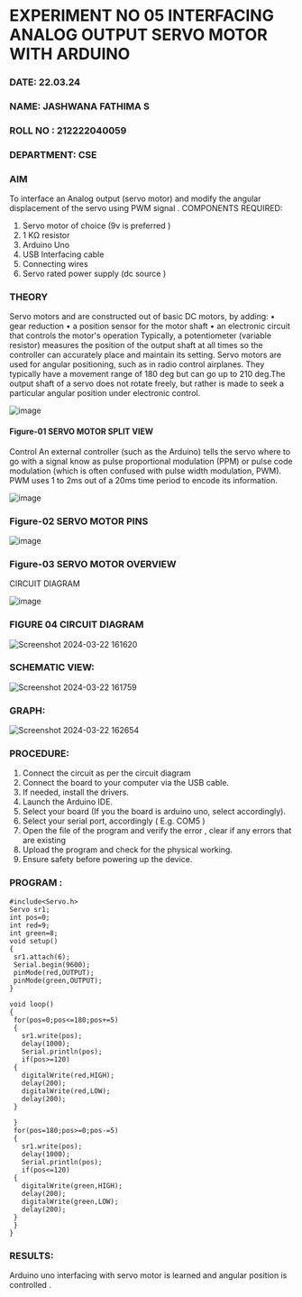 # EXPERIMENT NO 05 INTERFACING ANALOG OUTPUT SERVO MOTOR WITH ARDUINO

###  DATE: 22.03.24

###  NAME: JASHWANA FATHIMA S

###  ROLL NO : 212222040059

###  DEPARTMENT: CSE



### AIM
To interface an Analog output (servo motor) and modify the angular displacement of the servo using PWM signal .
COMPONENTS REQUIRED:
1.	Servo motor of choice (9v is preferred )
2.	1 KΩ resistor 
3.	Arduino Uno 
4.	USB Interfacing cable 
5.	Connecting wires 
6.	Servo rated power supply (dc source )


### THEORY
Servo motors and are constructed out of basic DC motors, by adding:
•	 gear reduction
•	 a position sensor for the motor shaft
•	 an electronic circuit that controls the motor's operation
Typically, a potentiometer (variable resistor) measures the position of the output shaft at all times so the controller can accurately place and maintain its setting.
Servo motors are used for angular positioning, such as in radio control airplanes.  They typically have a movement range of 180 deg but can go up to 210 deg.The output shaft of a servo does not rotate freely, but rather is made to seek a particular angular position under electronic control. 


![image](https://user-images.githubusercontent.com/36288975/163544439-1f477927-fcd4-42f0-9ce4-c863fdbf1210.png)



#### Figure-01 SERVO MOTOR SPLIT VIEW 
Control 
An external controller (such as the Arduino) tells the servo where to go with a signal know as pulse proportional modulation (PPM) or pulse code modulation (which is often confused with pulse width modulation, PWM). PWM uses 1 to 2ms out of a 20ms time period to encode its information.
 
 
 ![image](https://user-images.githubusercontent.com/36288975/163544482-3027136f-7135-4f3d-a23f-8dc2fe04194d.png)

### Figure-02 SERVO MOTOR PINS

 ![image](https://user-images.githubusercontent.com/36288975/163544513-ca497421-e6ba-4f91-871f-5cfba77f22a8.png)


### Figure-03 SERVO MOTOR OVERVIEW 

 


 





CIRCUIT DIAGRAM
 
![image](https://user-images.githubusercontent.com/36288975/163544618-6eb8a7b5-7f1a-428a-8d9f-fd899b145efb.png)

### FIGURE 04 CIRCUIT DIAGRAM
![Screenshot 2024-03-22 161620](https://github.com/Jashwanafathima/EXPERIMENT-NO--05-INTERFACING-ANALOG-OUTPUT-SERVO-MOTOR-WITH-ARDUINO-/assets/119560192/635dc05e-864c-42fe-9c11-6e4880567bee)

### SCHEMATIC VIEW:
![Screenshot 2024-03-22 161759](https://github.com/Jashwanafathima/EXPERIMENT-NO--05-INTERFACING-ANALOG-OUTPUT-SERVO-MOTOR-WITH-ARDUINO-/assets/119560192/43efabfa-597c-41ce-abd8-1b86bca245a9)

### GRAPH:

![Screenshot 2024-03-22 162654](https://github.com/Jashwanafathima/EXPERIMENT-NO--05-INTERFACING-ANALOG-OUTPUT-SERVO-MOTOR-WITH-ARDUINO-/assets/119560192/ae2286e9-7167-4cf4-af4d-45159babd6d7)

### PROCEDURE:
1.	Connect the circuit as per the circuit diagram 
2.	Connect the board to your computer via the USB cable.
3.	If needed, install the drivers.
4.	Launch the Arduino IDE.
5.	Select your board (If you the board is arduino uno, select accordingly).
6.	Select your serial port, accordingly ( E.g. COM5 )
7.	Open the file of the program  and verify the error , clear if any errors that are existing 
8.	Upload the program and check for the physical working. 
9.	Ensure safety before powering up the device.


### PROGRAM :
 ```
#include<Servo.h>
Servo sr1;
int pos=0;
int red=9;
int green=8;
void setup()
{
  sr1.attach(6);
  Serial.begin(9600);
  pinMode(red,OUTPUT);
  pinMode(green,OUTPUT);
}

void loop()
{
  for(pos=0;pos<=180;pos+=5)
  {
    sr1.write(pos);
    delay(1000);
    Serial.println(pos);
    if(pos>=120)
  {
    digitalWrite(red,HIGH);
    delay(200);
    digitalWrite(red,LOW);
    delay(200);
  }
    
  }
  for(pos=180;pos>=0;pos-=5)
  {
    sr1.write(pos);
    delay(1000);
    Serial.println(pos);
    if(pos<=120)
  {
    digitalWrite(green,HIGH);
    delay(200);
    digitalWrite(green,LOW);
    delay(200);
  }
  } 
}
```
### RESULTS: 
Arduino uno interfacing with servo motor is learned and angular position is controlled .
